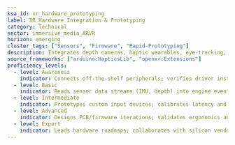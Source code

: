 ```yaml
---
ksa_id: xr_hardware_prototyping
label: XR Hardware Integration & Prototyping
category: Technical
sector: immersive_media_ARVR
horizon: emerging
cluster_tags: ["Sensors", "Firmware", "Rapid-Prototyping"]
description: Integrates depth cameras, haptic wearables, eye-tracking, and custom controllers via firmware, SDKs, and rapid-prototyping toolchains.
source_frameworks: ["arduino:HapticsLib", "openxr:Extensions"]
proficiency_levels:
  - level: Awareness
    indicator: Connects off-the-shelf peripherals; verifies driver installation.
  - level: Basic
    indicator: Reads sensor data streams (IMU, depth) into engine events.
  - level: Intermediate
    indicator: Prototypes custom input devices; calibrates latency and drift.
  - level: Advanced
    indicator: Designs PCB/firmware iterations; validates ergonomics and thermal performance.
  - level: Expert
    indicator: Leads hardware roadmaps; collaborates with silicon vendors on reference designs.
---
```

